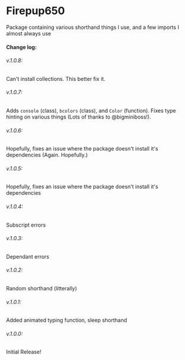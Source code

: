 # Firepup650
Package containing various shorthand things I use, and a few imports I almost always use
#### Change log:
###### v.1.0.8:
Can't install collections. This better fix it.
###### v.1.0.7:
Adds `console` (class), `bcolors` (class), and `Color` (function). Fixes type hinting on various things (Lots of thanks to @bigminiboss!).
###### v.1.0.6:
Hopefully, fixes an issue where the package doesn't install it's dependencies (Again. Hopefully.)
###### v.1.0.5:
Hopefully, fixes an issue where the package doesn't install it's dependencies
###### v.1.0.4:
Subscript errors
###### v.1.0.3:
Dependant errors
###### v.1.0.2:
Random shorthand (litterally)
###### v.1.0.1:
Added animated typing function, sleep shorthand
###### v.1.0.0:
Initial Release!